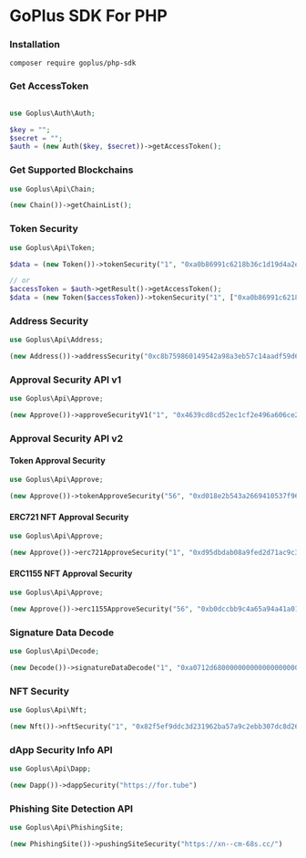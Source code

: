 # GoPlus SDK For PHP

### Installation

```
composer require goplus/php-sdk
```

### Get AccessToken
```php

use Goplus\Auth\Auth;

$key = "";
$secret = "";
$auth = (new Auth($key, $secret))->getAccessToken();

```


### Get Supported Blockchains

```php
use Goplus\Api\Chain;

(new Chain())->getChainList();

```

### Token Security

```php
use Goplus\Api\Token;

$data = (new Token())->tokenSecurity("1", "0xa0b86991c6218b36c1d19d4a2e9eb0ce3606eb48");

// or
$accessToken = $auth->getResult()->getAccessToken();
$data = (new Token($accessToken))->tokenSecurity("1", ["0xa0b86991c6218b36c1d19d4a2e9eb0ce3606eb48", "0xC02aaA39b223FE8D0A0e5C4F27eAD9083C756Cc2", ...]);

```

### Address Security

```php
use Goplus\Api\Address;

(new Address())->addressSecurity("0xc8b759860149542a98a3eb57c14aadf59d6d89b9");

```


### Approval Security API v1
```php
use Goplus\Api\Approve;

(new Approve())->approveSecurityV1("1", "0x4639cd8cd52ec1cf2e496a606ce28d8afb1c792f");

```


### Approval Security API v2

#### Token Approval Security

```php
use Goplus\Api\Approve;

(new Approve())->tokenApproveSecurity("56", "0xd018e2b543a2669410537f96293590138cacedf3");

```

#### ERC721 NFT Approval Security

```php
use Goplus\Api\Approve;

(new Approve())->erc721ApproveSecurity("1", "0xd95dbdab08a9fed2d71ac9c3028aac40905d8cf3");

```

#### ERC1155 NFT Approval Security

```php
use Goplus\Api\Approve;

(new Approve())->erc1155ApproveSecurity("56", "0xb0dccbb9c4a65a94a41a0165aaea79c8b2fc54ce");

```


### Signature Data Decode
```php
use Goplus\Api\Decode;

(new Decode())->signatureDataDecode("1", "0xa0712d680000000000000000000000000000000000000000000000000000000062fee481", "0x4cc8aa0c6ffbe18534584da9b592aa438733ee66")

```

### NFT Security
```php
use Goplus\Api\Nft;

(new Nft())->nftSecurity("1", "0x82f5ef9ddc3d231962ba57a9c2ebb307dc8d26c2")

```

### dApp Security Info API
```php
use Goplus\Api\Dapp;

(new Dapp())->dappSecurity("https://for.tube")
```

### Phishing Site Detection API
```php
use Goplus\Api\PhishingSite;

(new PhishingSite())->pushingSiteSecurity("https://xn--cm-68s.cc/")
```